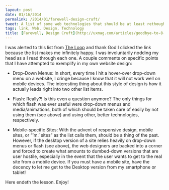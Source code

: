 ```yaml
---
layout: post
date: 01/16/2014
permalink: /2014/01/farewell-design-cruft/
tweet: A list of some web technologies that should be at least rethought if not eradicated.
tags: link, Web, Design, Technology
title: [Farewell, Design Cruft](http://uxmag.com/articles/goodbye-to-8-design-elements-whose-time-has-come)
---
```


<p>I was alerted to this list from <a href="http://www.loopinsight.com/2014/01/14/design-elements-that-will-die/" title="Design elements that will die - The Loop">The Loop</a> and thank God I clicked the link because the list makes me infinitely happy. I was involuntarily nodding my head as a I read through each one. A couple comments on specific points that I have attempted to exemplify in my own website design:</p>

<ul><li><p>Drop-Down Menus: In short, every time I hit a hover-over drop-down menu on a website, I cringe because I know that it will not work well on mobile devices. The interesting thing about this style of design is how it actually leads right into two other list items.</p></li>
<li><p>Flash: Really?! Is this even a question anymore? The only things for which flash was ever useful were drop-down menus and media/animations, both of which should be taken care of easily by not using them (see above) and using other, better technologies, respectively.</p></li>
<li><p>Mobile-specific Sites: With the advent of responsive design, mobile sites, or &#8220;&#8216;m.&#8217; sites&#8221; as the list calls them, should be a thing of the past. However, if the desktop version of a site relies heavily on drop-down menus or flash (see above), the web designers are backed into a corner and forced to create what amounts to dumbed-down versions that are user hostile, especially in the event that the user wants to get to the real site from a mobile device. If you must have a mobile site, have the decency to let me get to the Desktop version from my smartphone or tablet!</p></li>
</ul><p>Here endeth the lesson. Enjoy!</p>